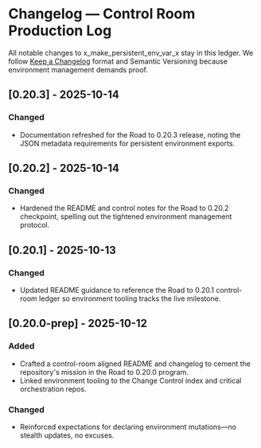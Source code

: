 # Changelog — Control Room Production Log

All notable changes to x_make_persistent_env_var_x stay in this ledger. We follow [Keep a Changelog](https://keepachangelog.com/en/1.1.0/) format and Semantic Versioning because environment management demands proof.

## [0.20.3] - 2025-10-14
### Changed
- Documentation refreshed for the Road to 0.20.3 release, noting the JSON metadata requirements for persistent environment exports.

## [0.20.2] - 2025-10-14
### Changed
- Hardened the README and control notes for the Road to 0.20.2 checkpoint, spelling out the tightened environment management protocol.

## [0.20.1] - 2025-10-13
### Changed
- Updated README guidance to reference the Road to 0.20.1 control-room ledger so environment tooling tracks the live milestone.

## [0.20.0-prep] - 2025-10-12
### Added
- Crafted a control-room aligned README and changelog to cement the repository's mission in the Road to 0.20.0 program.
- Linked environment tooling to the Change Control index and critical orchestration repos.

### Changed
- Reinforced expectations for declaring environment mutations—no stealth updates, no excuses.
